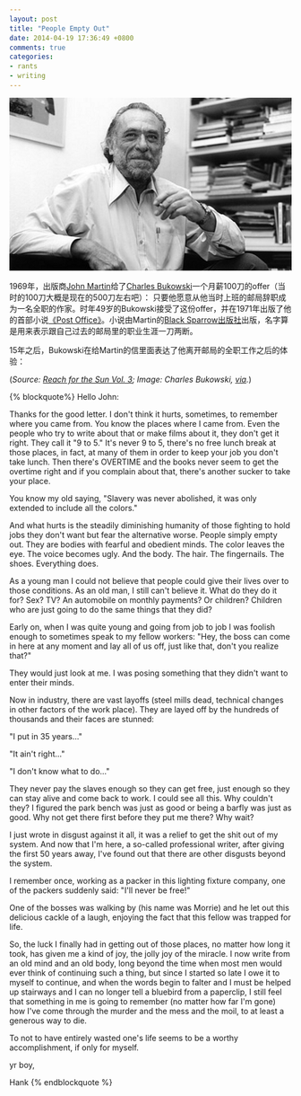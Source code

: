 ```yaml
---
layout: post
title: "People Empty Out"
date: 2014-04-19 17:36:49 +0800
comments: true
categories: 
- rants
- writing
---
```



![Bukowski](/downloads/images/2014_04/bukowski.jpg "Don't touch me...")

1969年，出版商[John Martin][1]给了[Charles Bukowski][2]一个月薪100刀的offer（当时的100刀大概是现在的500刀左右吧）： 只要他愿意从他当时上班的邮局辞职成为一名全职的作家。时年49岁的Bukowski接受了这份offer，并在1971年出版了他的首部小说[《Post Office》][3]。小说由Martin的[Black Sparrow出版社][4]出版，名字算是用来表示跟自己过去的邮局里的职业生涯一刀两断。
  
15年之后，Bukowski在给Martin的信里面表达了他离开邮局的全职工作之后的体验：
  
(_Source: [Reach for the Sun Vol. 3][5]; Image: Charles Bukowski, [via][6]._)

{% blockquote%}
Hello John:

Thanks for the good letter. I don't think it hurts, sometimes, to remember where you came from. You know the places where I came from. Even the people who try to write about that or make films about it, they don't get it right. They call it "9 to 5." It's never 9 to 5, there's no free lunch break at those places, in fact, at many of them in order to keep your job you don't take lunch. Then there's OVERTIME and the books never seem to get the overtime right and if you complain about that, there's another sucker to take your place.

You know my old saying, "Slavery was never abolished, it was only extended to include all the colors."

And what hurts is the steadily diminishing humanity of those fighting to hold jobs they don't want but fear the alternative worse. People simply empty out. They are bodies with fearful and obedient minds. The color leaves the eye. The voice becomes ugly. And the body. The hair. The fingernails. The shoes. Everything does.

As a young man I could not believe that people could give their lives over to those conditions. As an old man, I still can't believe it. What do they do it for? Sex? TV? An automobile on monthly payments? Or children? Children who are just going to do the same things that they did?

Early on, when I was quite young and going from job to job I was foolish enough to sometimes speak to my fellow workers: "Hey, the boss can come in here at any moment and lay all of us off, just like that, don't you realize that?"

They would just look at me. I was posing something that they didn't want to enter their minds.

Now in industry, there are vast layoffs (steel mills dead, technical changes in other factors of the work place). They are layed off by the hundreds of thousands and their faces are stunned:

"I put in 35 years..."

"It ain't right..."

"I don't know what to do..."

They never pay the slaves enough so they can get free, just enough so they can stay alive and come back to work. I could see all this. Why couldn't they? I figured the park bench was just as good or being a barfly was just as good. Why not get there first before they put me there? Why wait?

I just wrote in disgust against it all, it was a relief to get the shit out of my system. And now that I'm here, a so-called professional writer, after giving the first 50 years away, I've found out that there are other disgusts beyond the system.

I remember once, working as a packer in this lighting fixture company, one of the packers suddenly said: "I'll never be free!"

One of the bosses was walking by (his name was Morrie) and he let out this delicious cackle of a laugh, enjoying the fact that this fellow was trapped for life.

So, the luck I finally had in getting out of those places, no matter how long it took, has given me a kind of joy, the jolly joy of the miracle. I now write from an old mind and an old body, long beyond the time when most men would ever think of continuing such a thing, but since I started so late I owe it to myself to continue, and when the words begin to falter and I must be helped up stairways and I can no longer tell a bluebird from a paperclip, I still feel that something in me is going to remember (no matter how far I'm gone) how I've come through the murder and the mess and the moil, to at least a generous way to die.

To not to have entirely wasted one's life seems to be a worthy accomplishment, if only for myself.

yr boy,

Hank
{% endblockquote %}

   [1]: http://en.wikipedia.org/wiki/John_Martin_(publisher)
   [2]: http://en.wikipedia.org/wiki/Charles_Bukowski
   [3]: http://en.wikipedia.org/wiki/Post_Office_(novel)
   [4]: http://en.wikipedia.org/wiki/Black_Sparrow_Press
   [5]: http://www.amazon.com/gp/product/1574230883/ref=as_li_ss_tl?ie=UTF8&camp=1789&creative=390957&creativeASIN=1574230883&linkCode=as2&tag=letofnot-20
   [6]: http://larosacanina.files.wordpress.com/2011/01/bukowski.jpg


